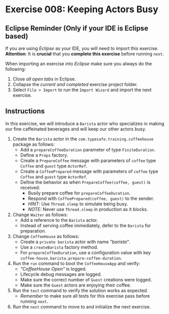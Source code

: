 # Exercise 008: Keeping Actors Busy

## Eclipse Reminder (Only if your IDE is Eclipse based)

If you are using *Eclipse* as your IDE, you will need to import this exercise. **Attention**: It is **crucial** that you **complete this exercise** before running `next`.

When importing an exercise into *Eclipse* make sure you always do the following:

1. Close *all open tabs* in Eclipse.
2. Collapse the *current and completed* exercise project folder.
3. Select `File > Import` to run the `Import Wizard` and import the next exercise.

## Instructions

In this exercise, we will introduce a `Barista` actor who specializes in making our fine caffeinated beverages and will keep our other actors busy.

1. Create the `Barista` actor in the `com.typesafe.training.coffeehouse` package as follows:
    - Add a `prepareCoffeeDuration` parameter of type `FiniteDuration`.
    - Define a `Props` factory.
    - Create a `PrepareCoffee` message with parameters of `coffee` type `Coffee` and `guest` type `ActorRef`.
    - Create a `CoffeePrepared` message with parameters of `coffee` type `Coffee` and `guest` type `ActorRef`.
    - Define the behavior as when `PrepareCoffee(coffee, guest)` is received:
        - Busily prepare coffee for `prepareCoffeeDuration`.
        - Respond with `CoffeePrepared(coffee, guest)` to the sender.
        - *HINT*: Use `Thread.sleep` to simulate being busy.
        - *NOTE*: Never use `Thread.sleep` in production as it blocks.
2. Change `Waiter` as follows:
    - Add a reference to the `Barista` actor.
    - Instead of serving coffee immediately, defer to the `Barista` for preparation.
3. Change `CoffeeHouse` as follows:
    - Create a `private barista` actor with name *"barista"*.
    - Use a `createBarista` factory method.
    - For `prepareCoffeeDuration`, use a configuration value with key `coffee-house.barista.prepare-coffee-duration`.
4. Run the `run` command to boot the `CoffeeHouseApp` and verify:
    - *"CoffeeHouse Open"* is logged.
    - Lifecycle debug messages are logged.
    - Make sure the correct number of `Guest` creations were logged.
    - Make sure the `Guest` actors are enjoying their coffee.
5. Run the `test` command to verify the solution works as expected.
    - *Remember* to make sure all tests for this exercise pass before running `next`.
6. Run the `next` command to move to and initialize the next exercise.
